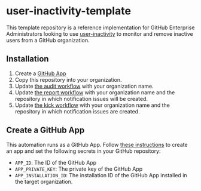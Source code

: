 # user-inactivity-template

This template repository is a reference implementation for GitHub Enterprise Administrators looking to use [user-inactivity](https://github.com/oss-tooling/user-inactivity) to monitor and remove inactive users from a GitHub organization.

## Installation

1. Create a [GitHub App](#create-a-github-app)
1. Copy this repository into your organization.
1. Update [the audit workflow](./.github/workflows/audit.yml) with your organization name.
1. Update [the report workflow](./.github/workflows/report.yml) with your organization name and the repository in which notification issues will be created.
1. Update [the kick workflow](./.github/workflows/kick.yml) with your organization name and the repository in which notification issues are created.

## Create a GitHub App

This automation runs as a GitHub App.  Follow [these instructions](https://docs.github.com/en/apps/creating-github-apps/creating-github-apps/creating-a-github-app) to create an app and set the following secrets in your GitHub repository:

* `APP_ID`: The ID of the GitHub App
* `APP_PRIVATE_KEY`: The private key of the GitHub App
* `APP_INSTALLATION_ID`: The installation ID of the GitHub App installed in the target organization.